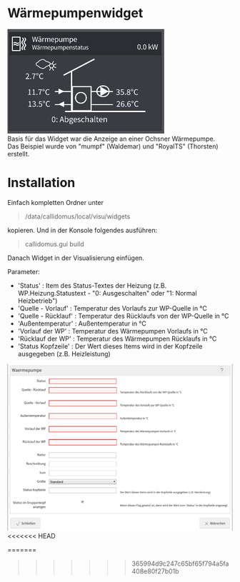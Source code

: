 # Wärmepumpenwidget

![Wärmepumpenwidget-Anzeige](screen.png)<br>
Basis für das Widget war die Anzeige an einer Ochsner Wärmepumpe.<br>
Das Beispiel wurde von "mumpf" (Waldemar) und "RoyalTS" (Thorsten) erstellt.

# Installation
Einfach kompletten Ordner unter 

> /data/callidomus/local/visu/widgets 

kopieren.
Und in der Konsole folgendes ausführen:

> callidomus.gui build

Danach Widget in der Visualisierung einfügen.

Parameter:
* 'Status' : Item des Status-Textes der Heizung (z.B. WP.Heizung.Statustext - "0: Ausgeschalten" oder "1: Normal Heizbetrieb")
* 'Quelle - Vorlauf' : Temperatur des Vorlaufs zur WP-Quelle in °C
* 'Quelle - Rücklauf' : Temperatur des Rücklaufs von der WP-Quelle in °C
* 'Außentemperatur' : Außentemperatur in °C
* 'Vorlauf der WP' : Temperatur des Wärmepumpen Vorlaufs in °C
* 'Rücklauf der WP' : Temperatur des Wärmepumpen Rücklaufs in °C
* 'Status Kopfzeile' : Der Wert dieses Items wird in der Kopfzeile ausgegeben (z.B. Heizleistung)

![Wärmepumpenwidget-Einrichtung](visu.png)
<<<<<<< HEAD

=======
>>>>>>> 365994d9c247c65bf65f794a5fa408e80f27b01b
